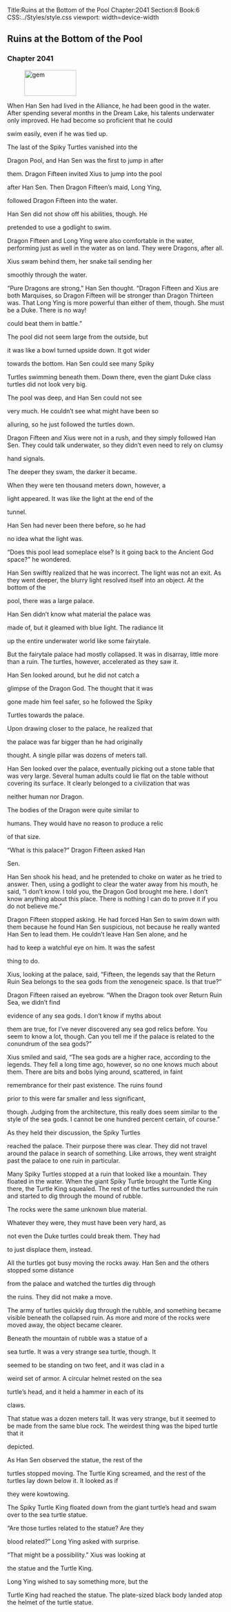 Title:Ruins at the Bottom of the Pool 
Chapter:2041 
Section:8 
Book:6 
CSS:../Styles/style.css 
viewport: width=device-width
  
## Ruins at the Bottom of the Pool
### Chapter 2041 
<figure>
	<img src="../Images/gem.gif" alt="gem" id="gem" width="120" height="60" />
</figure>
  

  
  When Han Sen had lived in the Alliance, he had been good in the water. After spending several months in the Dream Lake, his talents underwater only improved. He had become so proficient that he could

swim easily, even if he was tied up.

The last of the Spiky Turtles vanished into the

Dragon Pool, and Han Sen was the first to jump in after

them. Dragon Fifteen invited Xius to jump into the pool

after Han Sen. Then Dragon Fifteen’s maid, Long Ying,

followed Dragon Fifteen into the water.

Han Sen did not show off his abilities, though. He

pretended to use a godlight to swim.

Dragon Fifteen and Long Ying were also comfortable in the water, performing just as well in the water as on land. They were Dragons, after all.

Xius swam behind them, her snake tail sending her

smoothly through the water.

“Pure Dragons are strong,” Han Sen thought. “Dragon Fifteen and Xius are both Marquises, so Dragon Fifteen will be stronger than Dragon Thirteen was. That Long Ying is more powerful than either of them, though. She must be a Duke. There is no way!

could beat them in battle.”

The pool did not seem large from the outside, but

it was like a bowl turned upside down. It got wider

towards the bottom. Han Sen could see many Spiky

Turtles swimming beneath them. Down there, even the giant Duke class turtles did not look very big.

The pool was deep, and Han Sen could not see

very much. He couldn’t see what might have been so

alluring, so he just followed the turtles down.

Dragon Fifteen and Xius were not in a rush, and they simply followed Han Sen. They could talk underwater, so they didn’t even need to rely on clumsy

hand signals.

The deeper they swam, the darker it became.

When they were ten thousand meters down, however, a

light appeared. It was like the light at the end of the

tunnel.

Han Sen had never been there before, so he had

no idea what the light was.

“Does this pool lead someplace else? Is it going back to the Ancient God space?” he wondered.

Han Sen swiftly realized that he was incorrect. The light was not an exit. As they went deeper, the blurry light resolved itself into an object. At the bottom of the

pool, there was a large palace.

Han Sen didn’t know what material the palace was

made of, but it gleamed with blue light. The radiance lit

up the entire underwater world like some fairytale.

But the fairytale palace had mostly collapsed. It was in disarray, little more than a ruin. The turtles, however, accelerated as they saw it.

Han Sen looked around, but he did not catch a

glimpse of the Dragon God. The thought that it was

gone made him feel safer, so he followed the Spiky

Turtles towards the palace.

Upon drawing closer to the palace, he realized that

the palace was far bigger than he had originally

thought. A single pillar was dozens of meters tall.

Han Sen looked over the palace, eventually picking out a stone table that was very large. Several human adults could lie flat on the table without covering its surface. It clearly belonged to a civilization that was

neither human nor Dragon.

The bodies of the Dragon were quite similar to

humans. They would have no reason to produce a relic

of that size.

“What is this palace?” Dragon Fifteen asked Han

Sen.

Han Sen shook his head, and he pretended to choke on water as he tried to answer. Then, using a godlight to clear the water away from his mouth, he said, “I don’t know. I told you, the Dragon God brought me here. I don’t know anything about this place. There is nothing I can do to prove it if you do not believe me.”

Dragon Fifteen stopped asking. He had forced Han Sen to swim down with them because he found Han Sen suspicious, not because he really wanted Han Sen to lead them. He couldn’t leave Han Sen alone, and he

had to keep a watchful eye on him. It was the safest

thing to do.

Xius, looking at the palace, said, “Fifteen, the legends say that the Return Ruin Sea belongs to the sea gods from the xenogeneic space. Is that true?”

Dragon Fifteen raised an eyebrow. “When the Dragon took over Return Ruin Sea, we didn’t find

evidence of any sea gods. I don’t know if myths about

them are true, for I’ve never discovered any sea god relics before. You seem to know a lot, though. Can you tell me if the palace is related to the conundrum of the sea gods?”

Xius smiled and said, “The sea gods are a higher race, according to the legends. They fell a long time ago, however, so no one knows much about them. There are bits and bobs lying around, scattered, in faint

remembrance for their past existence. The ruins found

prior to this were far smaller and less significant,

though. Judging from the architecture, this really does seem similar to the style of the sea gods. I cannot be one hundred percent certain, of course.”

As they held their discussion, the Spiky Turtles

reached the palace. Their purpose there was clear. They did not travel around the palace in search of something. Like arrows, they went straight past the palace to one ruin in particular.

Many Spiky Turtles stopped at a ruin that looked like a mountain. They floated in the water. When the giant Spiky Turtle brought the Turtle King there, the Turtle King squealed. The rest of the turtles surrounded the ruin and started to dig through the mound of rubble.

The rocks were the same unknown blue material.

Whatever they were, they must have been very hard, as

not even the Duke turtles could break them. They had

to just displace them, instead.

All the turtles got busy moving the rocks away. Han Sen and the others stopped some distance

from the palace and watched the turtles dig through

the ruins. They did not make a move.

The army of turtles quickly dug through the rubble, and something became visible beneath the collapsed ruin. As more and more of the rocks were moved away, the object became clearer.

Beneath the mountain of rubble was a statue of a

sea turtle. It was a very strange sea turtle, though. It

seemed to be standing on two feet, and it was clad in a

weird set of armor. A circular helmet rested on the sea

turtle’s head, and it held a hammer in each of its

claws.

That statue was a dozen meters tall. It was very strange, but it seemed to be made from the same blue rock. The weirdest thing was the biped turtle that it

depicted.

As Han Sen observed the statue, the rest of the

turtles stopped moving. The Turtle King screamed, and the rest of the turtles lay down below it. It looked as if

they were kowtowing.

The Spiky Turtle King floated down from the giant turtle’s head and swam over to the sea turtle statue.

“Are those turtles related to the statue? Are they

blood related?” Long Ying asked with surprise.

“That might be a possibility.” Xius was looking at

the statue and the Turtle King.

Long Ying wished to say something more, but the

Turtle King had reached the statue. The plate-sized black body landed atop the helmet of the turtle statue.
